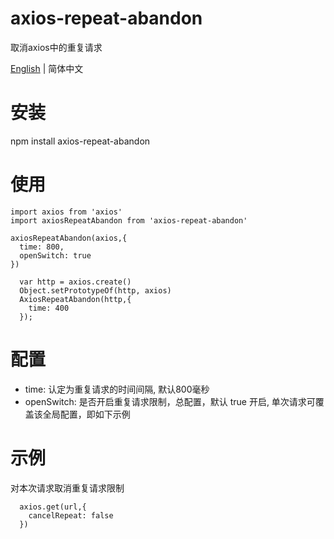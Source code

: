 # axios-repeat-abandon

取消axios中的重复请求


[English](./README.md) | 简体中文



# 安装

  npm install axios-repeat-abandon

# 使用

  ```
  import axios from 'axios'
  import axiosRepeatAbandon from 'axios-repeat-abandon'
  
  axiosRepeatAbandon(axios,{
    time: 800,
    openSwitch: true
  })
  ```

  ```
    var http = axios.create()
    Object.setPrototypeOf(http, axios)
    AxiosRepeatAbandon(http,{
      time: 400
    });
  ```

# 配置

- time: 认定为重复请求的时间间隔, 默认800毫秒
- openSwitch: 是否开启重复请求限制，总配置，默认 true 开启, 单次请求可覆盖该全局配置，即如下示例


# 示例

  对本次请求取消重复请求限制
  ```
    axios.get(url,{
      cancelRepeat: false
    })
  ```